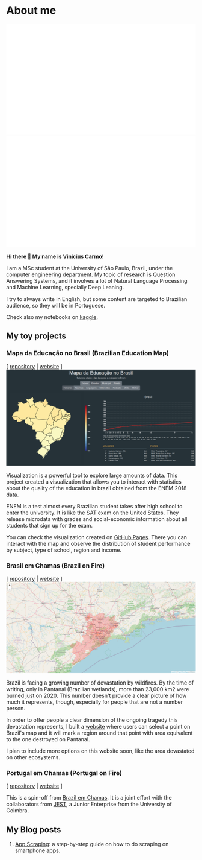 # About me

![](https://github.com/vinicius-cleves/github-stats-clone/blob/master/generated/overview.svg)
![](https://github.com/vinicius-cleves/github-stats-clone/blob/master/generated/languages.svg)

**Hi there 👋 My name is Vinicius Carmo!**

I am a MSc student at the University of São Paulo, Brazil, under the computer engineering department. My topic of research is Question Answering Systems, and it involves a lot of Natural Language Processing and Machine Learning, specially Deep Leaning. 

I try to always write in English, but some content are targeted to Brazilian audience, so they will be in Portuguese. 

Check also my notebooks on [kaggle](https://www.kaggle.com/viniciuscleves).

## My toy projects

### Mapa da Educação no Brasil (Brazilian Education Map) 
[ [repository](https://github.com/vinicius-cleves/enem) | [website](https://vinicius-cleves.github.io/enem/visualization/) ]
![Mapa da Educação no Brasil screenshot](public/mapa-da-educacao-no-brasil.png)

Visualization is a powerful tool to explore large amounts of data. This project created a visualization that allows you to interact with statistics about the quality of the education in brazil obtained from the ENEM 2018 data. 

ENEM is a test almost every Brazilian student takes after high school to enter the university. It is like the SAT exam on the United States. They release microdata with grades and social-economic information about all students that sign up for the exam. 

You can check the visualization created on [GitHub Pages](https://vinicius-cleves.github.io/enem/visualization/). There you can interact with the map and observe the distribution of student performance by subject, type of school, region and income.


### Brasil em Chamas (Brazil on Fire)
[ [repository](https://github.com/vinicius-cleves/brasil-em-chamas) | [website](https://vinicius-cleves.github.io/brasil-em-chamas/) ]
![Brasil em chamas screenshot](public/brasil-em-chamas.jpg)

Brazil is facing a growing number of devastation by wildfires. By the time of writing, only in Pantanal (Brazilian wetlands), more than 23,000 km2 were burned just on 2020. This number doesn't provide a clear picture of how much it represents, though, especially for people that are not a number person. 

In order to offer people a clear dimension of the ongoing tragedy this devastation represents, I built a [website](https://vinicius-cleves.github.io/brasil-em-chamas/) where users can select a point on Brazil's map and it will mark a region around that point with area equivalent to the one destroyed on Pantanal.

I plan to include more options on this website soon, like the area devastated on other ecosystems. 

### Portugal em Chamas (Portugal on Fire)
[ [repository](https://github.com/vinicius-cleves/portugal-em-chamas) | [website](https://vinicius-cleves.github.io/portugal-em-chamas/) ]

This is a spin-off from [Brazil em Chamas](#brasil-em-chamas). It is a joint effort with the collaborators from [JEST](http://www.jest.pt/), a Junior Enterprise from the University of Coimbra. 


## My Blog posts

1. [App Scraping](https://medium.com/turing-talks/app-scraping-628e7fc514a0): a step-by-step guide on how to do scraping on smartphone apps.
<!--
**vinicius-cleves/vinicius-cleves** is a ✨ _special_ ✨ repository because its `README.md` (this file) appears on your GitHub profile.

Here are some ideas to get you started:

- 🔭 I’m currently working on ...
- 🌱 I’m currently learning ...
- 👯 I’m looking to collaborate on ...
- 🤔 I’m looking for help with ...
- 💬 Ask me about ...
- 📫 How to reach me: ...
- 😄 Pronouns: ...
- ⚡ Fun fact: ...
-->
